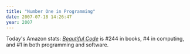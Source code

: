 ```yaml
---
title: "Number One in Programming"
date: 2007-07-18 14:26:47
year: 2007
---
```

Today's Amazon stats: <a href="http://www.amazon.com/Beautiful-Code-Leading-Programmers-Explain/dp/0596510047"><em>Beautiful Code</em></a> is #244 in books, #4 in computing, and #1 in both programming and software.
